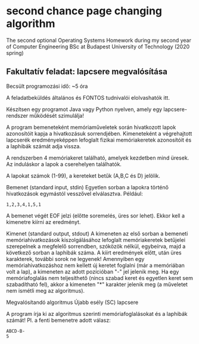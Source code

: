 # second chance page changing algorithm
The second optional Operating Systems Homework during my second year of Computer Engineering BSc at Budapest University of Technology (2020 spring)
## Fakultatív feladat: lapcsere megvalósítása
Becsült programozási idő: ~5 óra

A feladatbeküldés általános és FONTOS tudnivalói elolvashatók itt.

Készítsen egy programot Java vagy Python nyelven, amely egy lapcsere-rendszer működését szimulálja!

A program bemeneteként memóriaműveletek során hivatkozott lapok azonosítóit kapja a hivatkozásuk sorrendjében. Kimeneteként a végrehajtott lapcserék eredményeképpen lefoglalt fizikai memóriakeretek azonosítóit és a laphibák számát adja vissza.

A rendszerben 4 memóriakeret található, amelyek kezdetben mind üresek. Az induláskor a lapok a cserehelyen találhatók.

A lapokat számok (1-99), a kereteket betűk (A,B,C és D) jelölik.

Bemenet (standard input, stdin)
Egyetlen sorban a lapokra történő hivatkozások egymástól vesszővel elválasztva. Például:
```
1,2,3,4,1,5,1
```
A bemenet végét EOF jelzi (előtte soremelés, üres sor lehet). Ekkor kell a kimenetre kiírni az eredményt.

Kimenet (standard output, stdout)
A kimeneten az első sorban a bemeneti memóriahivatkozások kiszolgálásához lefoglalt memóriakeretek betűjelei szerepelnek a megfelelő sorrendben, szóközök nélkül, egybeírva, majd a következő sorban a laphibák száma. A kiírt eredmények előtt, után üres karakterek, további sorok ne legyenek!
Amennyiben egy memóriahivatkozáshoz nem kellett új keretet foglalni (már a memóriában volt a lap), a kimeneten az adott pozícióban "-" jel jelenik meg.
Ha egy memóriafoglalás nem teljesíthető (nincs szabad keret és egyetlen keret sem szabadítható fel), akkor a kimeneten "*" karakter jelenik meg (a műveletet nem ismétli meg az algoritmus).

Megvalósítandó algoritmus
Újabb esély (SC) lapcsere

A program írja ki az algoritmus szerinti memóriafoglalásokat és a laphibák számát!
Pl. a fenti bemenetre adott válasz:
```
ABCD-B-
5
```
